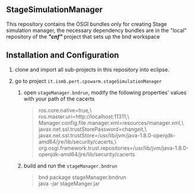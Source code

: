 ## StageSimulationManager

This repository contains the OSGI bundles only for creating Stage simulation manager, the necessary dependency bundles are in the "local" repository of the ***"cnf"*** project that sets up the bnd workspace


## Installation and Configuration

1. clone and import all sub-projects in this repository into eclipse.
 
2. go to project `it.ismb.pert.cpswarm.stageSimulationManager` 
    1. open `stageManager.bndrun`, modify the following properties' values with your path of the cacerts
        >ros.core.native=true,\\\
        >ros.master.uri=http:\/\/localhost:11311,\\\
        >Manager.config.file.manager.xml=resources/manager.xml,\\\
	    >javax.net.ssl.trustStorePassword=changeit,\\\
	    >javax.net.ssl.trustStore=/usr/lib/jvm/java-1.8.0-openjdk-amd64/jre/lib/security/cacerts,\\\
	    >org.osgi.framework.trust.repositories=/usr/lib/jvm/java-1.8.0-openjdk-amd64/jre/lib/security/cacerts
    2. build and run the `stageManager.bndrun`
        >bnd package stageManager.bndrun\
        >java -jar stageManger.jar


